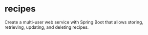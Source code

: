 # recipes
Create a multi-user web service with Spring Boot that allows storing, retrieving, updating, and deleting recipes.
